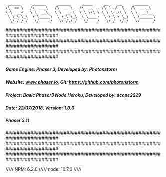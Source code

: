 
     ______     ______     ______     _____     __    __     _______
    /\  == \   /\  ___\   /\  __ \   /\  __-.  /\ "-./  \   /\  ____\
    \ \  __<   \ \  __\_  \ \  __ \  \ \ \/\ \ \ \ \-./\ \  \ \  __\__
     \ \_\ \_\  \ \_____\  \ \_\ \_\  \ \____-  \ \_\ \ \_\  \ \______\
      \/_/ /_/   \/_____/   \/_/\/_/   \/____/   \/_/  \/_/   \/______/


###########################################################################
###########################################################################
###########################################################################
#####                                                                 #####
#####   Game Engine: Phaser 3, Developed by: Photonstorm              #####
#####   Website: www.phaser.io, Git: https://github.com/photonstorm   #####
#####                                                                 #####
#####   Project: Basic Phaser3 Node Heroku, Developed by: scope2229   #####
#####   Date: 22/07/2018, Version: 1.0.0                              #####
#####                                                                 #####
#####    Phaser 3.11                                   	              #####
#####                                                                 #####
###########################################################################
###########################################################################
###########################################################################


///// NPM: 6.2.0 ///// node: 10.7.0 /////
